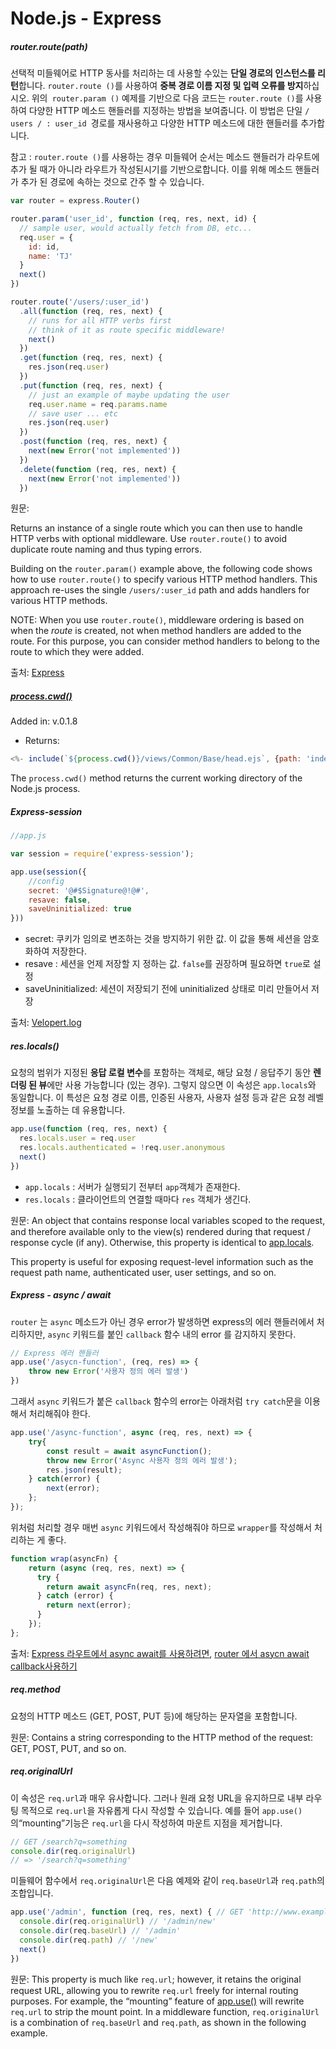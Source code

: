 # Node.js - Express

##### router.route(path)

선택적 미들웨어로 HTTP 동사를 처리하는 데 사용할 수있는 **단일 경로의 인스턴스를 리턴**합니다. `router.route ()`를 사용하여 **중복 경로 이름 지정 및 입력 오류를 방지**하십시오.
위의` router.param ()` 예제를 기반으로 다음 코드는 `router.route ()`를 사용하여 다양한 HTTP 메소드 핸들러를 지정하는 방법을 보여줍니다.
이 방법은 단일 `/ users / : user_id `경로를 재사용하고 다양한 HTTP 메소드에 대한 핸들러를 추가합니다.



참고 : `router.route ()`를 사용하는 경우 미들웨어 순서는 메소드 핸들러가 라우트에 추가 될 때가 아니라 라우트가 작성된시기를 기반으로합니다. 이를 위해 메소드 핸들러가 추가 된 경로에 속하는 것으로 간주 할 수 있습니다.

```js
var router = express.Router()

router.param('user_id', function (req, res, next, id) {
  // sample user, would actually fetch from DB, etc...
  req.user = {
    id: id,
    name: 'TJ'
  }
  next()
})

router.route('/users/:user_id')
  .all(function (req, res, next) {
    // runs for all HTTP verbs first
    // think of it as route specific middleware!
    next()
  })
  .get(function (req, res, next) {
    res.json(req.user)
  })
  .put(function (req, res, next) {
    // just an example of maybe updating the user
    req.user.name = req.params.name
    // save user ... etc
    res.json(req.user)
  })
  .post(function (req, res, next) {
    next(new Error('not implemented'))
  })
  .delete(function (req, res, next) {
    next(new Error('not implemented'))
  })
```





원문: 

Returns an instance of a single route which you can then use to handle HTTP verbs with optional middleware. Use `router.route()` to avoid duplicate route naming and thus typing errors.

Building on the `router.param()` example above, the following code shows how to use `router.route()` to specify various HTTP method handlers.
This approach re-uses the single `/users/:user_id` path and adds handlers for various HTTP methods.

NOTE: When you use `router.route()`, middleware ordering is based on when the *route* is created, not when method handlers are added to the route. For this purpose, you can consider method handlers to belong to the route to which they were added.

출처: [Express][Express]

[Express]: http://expressjs.com/en/4x/api.html#router.route



##### [process.cwd()](https://nodejs.org/api/process.html#process_process_cwd)

Added in: v.0.1.8

* Returns: <string>

```js
<%- include(`${process.cwd()}/views/Common/Base/head.ejs`, {path: 'index',title:"HOME "}) %>
```



The `process.cwd()` method returns the current working directory of the Node.js process.

##### Express-session

```js
//app.js

var session = require('express-session');

app.use(session({
    //config
    secret: '@#$Signature@!@#',
    resave: false,
    saveUninitialized: true
}))

```

* secret: 쿠키가 임의로 변조하는 것을 방지하기 위한 값. 이 값을 통해 세션을 암호화하여 저장한다.
* resave : 세션을 언제 저장할 지 정하는 값. `false`를 권장하며 필요하면 `true`로 설정
* saveUninitialized: 세션이 저장되기 전에 uninitialized 상태로 미리 만들어서 저장

출처: [Velopert.log](https://velopert.com/406)



##### res.locals()

요청의 범위가 지정된 **응답 로컬 변수**를 포함하는 객체로, 해당 요청 / 응답주기 동안 **렌더링 된 뷰**에만 사용 가능합니다 (있는 경우). 그렇지 않으면 이 속성은 `app.locals`와 동일합니다. 이 특성은 요청 경로 이름, 인증된 사용자, 사용자 설정 등과 같은 요청 레벨 정보를 노출하는 데 유용합니다.



```js
app.use(function (req, res, next) {
  res.locals.user = req.user
  res.locals.authenticated = !req.user.anonymous
  next()
})
```

* `app.locals` : 서버가 실행되기 전부터 `app`객체가 존재한다.
* `res.locals` : 클라이언트의 연결할 때마다 `res` 객체가 생긴다.



원문: An object that contains response local variables scoped to the request, and therefore available only to the view(s) rendered during that request / response cycle (if any). Otherwise, this property is identical to [app.locals](https://expressjs.com/ko/api.html#app.locals).

This property is useful for exposing request-level information such as the request path name, authenticated user, user settings, and so on.



##### Express - async / await

`router` 는 `async` 메소드가 아닌 경우 error가 발생하면 express의 에러 핸들러에서 처리하지만, `async` 키워드를 붙인 `callback` 함수 내의 error 를 감지하지 못한다.

```js
// Express 에러 핸들러
app.use('/asycn-function', (req, res) => {
    throw new Error('사용자 정의 에러 발생')
})

```

그래서 `async` 키워드가 붙은 `callback` 함수의 error는 아래처럼 `try catch`문을 이용해서 처리해줘야 한다.

```js
app.use('/async-function', async (req, res, next) => {
    try{
        const result = await asyncFunction();
        throw new Error('Async 사용자 정의 에러 발생');
        res.json(result);
    } catch(error) {
        next(error);
    };
});
```

위처럼 처리할 경우 매번 `async` 키워드에서  작성해줘야 하므로 `wrapper`를 작성해서 처리하는 게 좋다.

```js
function wrap(asyncFn) {
    return (async (req, res, next) => {
      try {
        return await asyncFn(req, res, next);
      } catch (error) {
        return next(error);
      }
    }); 
};
```

출처: [Express 라우트에서 async await를 사용하려면](https://medium.com/@changjoopark/express-%EB%9D%BC%EC%9A%B0%ED%8A%B8%EC%97%90%EC%84%9C-async-await%EB%A5%BC-%EC%82%AC%EC%9A%A9%ED%95%98%EB%A0%A4%EB%A9%B4-7e8ffe0fcc84), [router 에서 asycn await callback사용하기](https://kjwsx23.tistory.com/199)



##### req.method

요청의 HTTP 메소드 (GET, POST, PUT 등)에 해당하는 문자열을 포함합니다.

원문: Contains a string corresponding to the HTTP method of the request: GET, POST, PUT, and so on.



##### req.originalUrl

이 속성은 `req.url`과 매우 유사합니다. 그러나 원래 요청 URL을 유지하므로 내부 라우팅 목적으로 `req.url`을 자유롭게 다시 작성할 수 있습니다. 예를 들어 `app.use()`의“mounting”기능은 `req.url`을 다시 작성하여 마운트 지점을 제거합니다.

```js
// GET /search?q=something
console.dir(req.originalUrl)
// => '/search?q=something'
```

미들웨어 함수에서 `req.originalUrl`은 다음 예제와 같이 `req.baseUrl`과 `req.path`의 조합입니다.

```js
app.use('/admin', function (req, res, next) { // GET 'http://www.example.com/admin/new'
  console.dir(req.originalUrl) // '/admin/new'
  console.dir(req.baseUrl) // '/admin'
  console.dir(req.path) // '/new'
  next()
})
```



원문: This property is much like `req.url`; however, it retains the original request URL, allowing you to rewrite `req.url` freely for internal routing purposes. For example, the “mounting” feature of [app.use()](https://expressjs.com/ko/api.html#app.use) will rewrite `req.url` to strip the mount point.
In a middleware function, `req.originalUrl` is a combination of `req.baseUrl` and `req.path`, as shown in the following example.